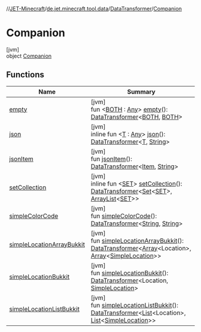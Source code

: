 //[JET-Minecraft](../../../../index.md)/[de.jet.minecraft.tool.data](../../index.md)/[DataTransformer](../index.md)/[Companion](index.md)

# Companion

[jvm]\
object [Companion](index.md)

## Functions

| Name | Summary |
|---|---|
| [empty](empty.md) | [jvm]<br>fun &lt;[BOTH](empty.md) : [Any](https://kotlinlang.org/api/latest/jvm/stdlib/kotlin/-any/index.html)&gt; [empty](empty.md)(): [DataTransformer](../index.md)&lt;[BOTH](empty.md), [BOTH](empty.md)&gt; |
| [json](json.md) | [jvm]<br>inline fun &lt;[T](json.md) : [Any](https://kotlinlang.org/api/latest/jvm/stdlib/kotlin/-any/index.html)&gt; [json](json.md)(): [DataTransformer](../index.md)&lt;[T](json.md), [String](https://kotlinlang.org/api/latest/jvm/stdlib/kotlin/-string/index.html)&gt; |
| [jsonItem](json-item.md) | [jvm]<br>fun [jsonItem](json-item.md)(): [DataTransformer](../index.md)&lt;[Item](../../../de.jet.minecraft.tool.display.item/-item/index.md), [String](https://kotlinlang.org/api/latest/jvm/stdlib/kotlin/-string/index.html)&gt; |
| [setCollection](set-collection.md) | [jvm]<br>inline fun &lt;[SET](set-collection.md)&gt; [setCollection](set-collection.md)(): [DataTransformer](../index.md)&lt;[Set](https://kotlinlang.org/api/latest/jvm/stdlib/kotlin.collections/-set/index.html)&lt;[SET](set-collection.md)&gt;, [ArrayList](https://kotlinlang.org/api/latest/jvm/stdlib/kotlin.collections/-array-list/index.html)&lt;[SET](set-collection.md)&gt;&gt; |
| [simpleColorCode](simple-color-code.md) | [jvm]<br>fun [simpleColorCode](simple-color-code.md)(): [DataTransformer](../index.md)&lt;[String](https://kotlinlang.org/api/latest/jvm/stdlib/kotlin/-string/index.html), [String](https://kotlinlang.org/api/latest/jvm/stdlib/kotlin/-string/index.html)&gt; |
| [simpleLocationArrayBukkit](simple-location-array-bukkit.md) | [jvm]<br>fun [simpleLocationArrayBukkit](simple-location-array-bukkit.md)(): [DataTransformer](../index.md)&lt;[Array](https://kotlinlang.org/api/latest/jvm/stdlib/kotlin/-array/index.html)&lt;Location&gt;, [Array](https://kotlinlang.org/api/latest/jvm/stdlib/kotlin/-array/index.html)&lt;[SimpleLocation](../../../de.jet.minecraft.tool.display.world/-simple-location/index.md)&gt;&gt; |
| [simpleLocationBukkit](simple-location-bukkit.md) | [jvm]<br>fun [simpleLocationBukkit](simple-location-bukkit.md)(): [DataTransformer](../index.md)&lt;Location, [SimpleLocation](../../../de.jet.minecraft.tool.display.world/-simple-location/index.md)&gt; |
| [simpleLocationListBukkit](simple-location-list-bukkit.md) | [jvm]<br>fun [simpleLocationListBukkit](simple-location-list-bukkit.md)(): [DataTransformer](../index.md)&lt;[List](https://kotlinlang.org/api/latest/jvm/stdlib/kotlin.collections/-list/index.html)&lt;Location&gt;, [List](https://kotlinlang.org/api/latest/jvm/stdlib/kotlin.collections/-list/index.html)&lt;[SimpleLocation](../../../de.jet.minecraft.tool.display.world/-simple-location/index.md)&gt;&gt; |

